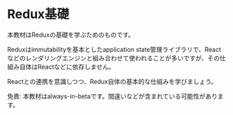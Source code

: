 # Redux基礎

本教材はReduxの基礎を学ぶためのものです。

Reduxはimmutabilityを基本としたapplication state管理ライブラリで、Reactなどのレンダリングエンジンと組み合わせて使われることが多いですが、その仕組み自体はReactなどに依存しません。

Reactとの連携を意識しつつ、Redux自体の基本的な仕組みを学びましょう。

免責: 本教材はalways-in-betaです。間違いなどが含まれている可能性があります。
